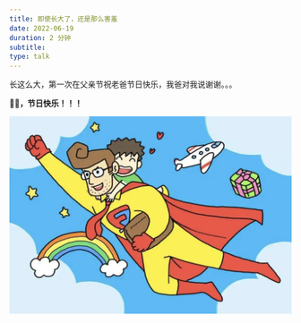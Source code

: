 ```yaml
---
title: 即使长大了，还是那么害羞
date: 2022-06-19
duration: 2 分钟
subtitle:
type: talk
---
```


长这么大，第一次在父亲节祝老爸节日快乐，我爸对我说谢谢。。。

**👨‍🦰，节日快乐！！！**

![父亲节](/father.png)
